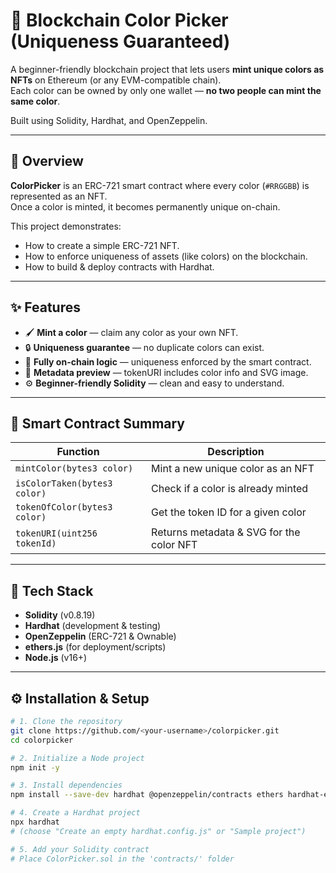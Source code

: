 # 🎨 Blockchain Color Picker (Uniqueness Guaranteed)

A beginner-friendly blockchain project that lets users **mint unique colors as NFTs** on Ethereum (or any EVM-compatible chain).  
Each color can be owned by only one wallet — **no two people can mint the same color**.  

Built using Solidity, Hardhat, and OpenZeppelin.

---

## 🧩 Overview

**ColorPicker** is an ERC-721 smart contract where every color (`#RRGGBB`) is represented as an NFT.  
Once a color is minted, it becomes permanently unique on-chain.  

This project demonstrates:
- How to create a simple ERC-721 NFT.
- How to enforce uniqueness of assets (like colors) on the blockchain.
- How to build & deploy contracts with Hardhat.




---

## ✨ Features

- 🖌️ **Mint a color** — claim any color as your own NFT.  
- 🔒 **Uniqueness guarantee** — no duplicate colors can exist.  
- 🧠 **Fully on-chain logic** — uniqueness enforced by the smart contract.  
- 🧾 **Metadata preview** — tokenURI includes color info and SVG image.  
- ⚙️ **Beginner-friendly Solidity** — clean and easy to understand.

---

## 🧠 Smart Contract Summary

| Function | Description |
|-----------|--------------|
| `mintColor(bytes3 color)` | Mint a new unique color as an NFT |
| `isColorTaken(bytes3 color)` | Check if a color is already minted |
| `tokenOfColor(bytes3 color)` | Get the token ID for a given color |
| `tokenURI(uint256 tokenId)` | Returns metadata & SVG for the color NFT |

---

## 🧱 Tech Stack

- **Solidity** (v0.8.19)
- **Hardhat** (development & testing)
- **OpenZeppelin** (ERC-721 & Ownable)
- **ethers.js** (for deployment/scripts)
- **Node.js** (v16+)

---

## ⚙️ Installation & Setup

```bash
# 1. Clone the repository
git clone https://github.com/<your-username>/colorpicker.git
cd colorpicker

# 2. Initialize a Node project
npm init -y

# 3. Install dependencies
npm install --save-dev hardhat @openzeppelin/contracts ethers hardhat-ethers

# 4. Create a Hardhat project
npx hardhat
# (choose "Create an empty hardhat.config.js" or "Sample project")

# 5. Add your Solidity contract
# Place ColorPicker.sol in the 'contracts/' folder
